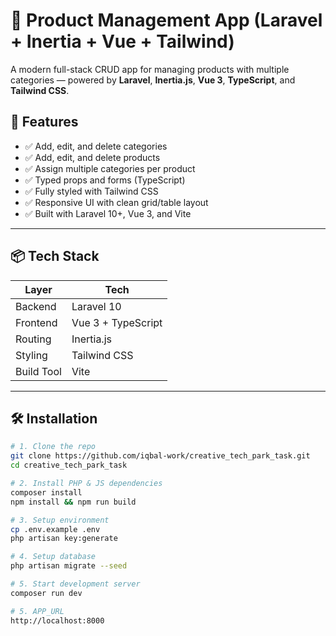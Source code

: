 # 🛒 Product Management App (Laravel + Inertia + Vue + Tailwind)

A modern full-stack CRUD app for managing products with multiple categories — powered by **Laravel**, **Inertia.js**, **Vue 3**, **TypeScript**, and **Tailwind CSS**.

## 🚀 Features

- ✅ Add, edit, and delete categories
- ✅ Add, edit, and delete products
- ✅ Assign multiple categories per product
- ✅ Typed props and forms (TypeScript)
- ✅ Fully styled with Tailwind CSS
- ✅ Responsive UI with clean grid/table layout
- ✅ Built with Laravel 10+, Vue 3, and Vite

---

## 📦 Tech Stack

| Layer       | Tech            |
|-------------|------------------|
| Backend     | Laravel 10       |
| Frontend    | Vue 3 + TypeScript |
| Routing     | Inertia.js       |
| Styling     | Tailwind CSS     |
| Build Tool  | Vite             |

---

## 🛠️ Installation

```bash
# 1. Clone the repo
git clone https://github.com/iqbal-work/creative_tech_park_task.git
cd creative_tech_park_task

# 2. Install PHP & JS dependencies
composer install
npm install && npm run build

# 3. Setup environment
cp .env.example .env
php artisan key:generate

# 4. Setup database
php artisan migrate --seed

# 5. Start development server
composer run dev

# 5. APP_URL 
http://localhost:8000
